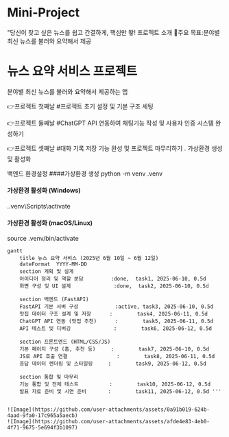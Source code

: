 # Mini-Project

"당신이 찾고 싶은 뉴스를 쉽고 간결하게, 핵심만 뙇!
프로젝트 소개
📰주요 목표:분야별 최신 뉴스를 불러와 요약해서 제공
# 뉴스 요약 서비스 프로젝트
분야별 최신 뉴스를 불러와 요약해서 제공하는 앱

👉프로젝트 첫째날 
#프로젝트 초기 설정 및 기본 구조 세팅

👉프로젝트 둘째날 
#ChatGPT API 연동하여 채팅기능 작성 및 사용자 인증 시스템 완성하기

👉프로젝트 셋째날
#대화 기록 저장 기능 완성 및 프로젝트 마무리하기
. 가상환경 생성 및 활성화

백엔드 환경설정
 ####가상환경 생성
python -m venv .venv

#### 가상환경 활성화 (Windows)
.\.venv\Scripts\activate

#### 가상환경 활성화 (macOS/Linux)
source .venv/bin/activate

```mermaid
gantt
    title 뉴스 요약 서비스 (2025년 6월 10일 ~ 6월 12일)
    dateFormat  YYYY-MM-DD
    section 계획 및 설계
    아이디어 정리 및 역할 분담         :done,  task1, 2025-06-10, 0.5d
    화면 구성 및 UI 설계              :done,  task2, 2025-06-10, 0.5d

    section 백엔드 (FastAPI)
    FastAPI 기본 서버 구성            :active, task3, 2025-06-10, 0.5d
    맛집 데이터 구조 설계 및 저장      :        task4, 2025-06-11, 0.5d
    ChatGPT API 연동 (맛집 추천)      :        task5, 2025-06-11, 0.5d
    API 테스트 및 디버깅              :        task6, 2025-06-12, 0.5d

    section 프론트엔드 (HTML/CSS/JS)
    기본 페이지 구성 (홈, 추천 등)     :        task7, 2025-06-10, 0.5d
    JS로 API 호출 연결                :        task8, 2025-06-11, 0.5d
    응답 데이터 렌더링 및 스타일링     :        task9, 2025-06-12, 0.5d

    section 통합 및 마무리
    기능 통합 및 전체 테스트          :        task10, 2025-06-12, 0.5d
    발표 자료 준비 및 시연 준비       :        task11, 2025-06-12, 0.5d '''


![Image](https://github.com/user-attachments/assets/0a91b019-624b-4aad-9fa0-17c965a5aecb)
![Image](https://github.com/user-attachments/assets/afde4e83-4eb0-4f71-9675-5e694f3b1097)
